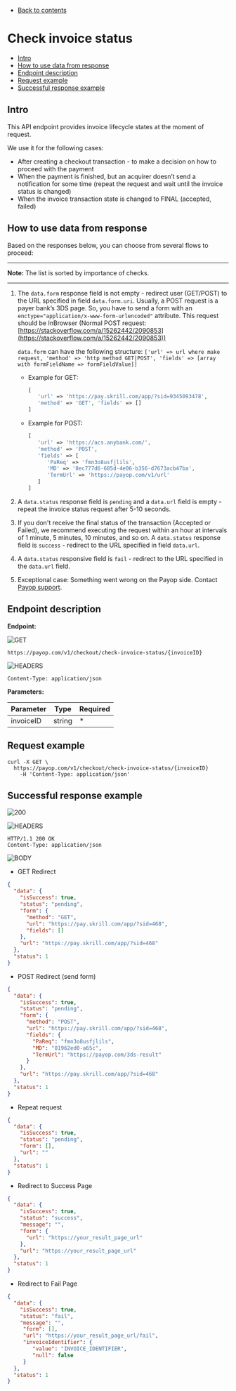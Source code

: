 * [Back to contents](../Readme.md#contents)

# Check invoice status

* [Intro](#intro)
* [How to use data from response](#how-to-use-data-from-response)
* [Endpoint description](#endpoint-description)
* [Request example](#request-example)
* [Successful response example](#successful-response-example)

## Intro

This API endpoint provides invoice lifecycle states at the moment of request.

We use it for the following cases:

* After creating a checkout transaction - to make a decision on how to proceed with the payment
* When the payment is finished, but an acquirer doesn’t send a notification for some time (repeat the request and wait
  until the invoice status is changed)
* When the invoice transaction state is changed to FINAL (accepted, failed)

## How to use data from response

Based on the responses below, you can choose from several flows to proceed:

----

**Note:** The list is sorted by importance of checks.

----

1. The `data.form` response field is not empty - redirect user (GET/POST) to the URL specified in field `data.form.uri`.
   Usually, a POST request is a payer bank’s 3DS page. So, you have to send a form with
   an `enctype="application/x-www-form-urlencoded"` attribute. This request should be InBrowser (Normal POST
   request: [https://stackoverflow.com/a/15262442/2090853](https://stackoverflow.com/a/15262442/2090853))

   `data.form` can have the following
   structure: `['url' => url where make request, 'method' => 'http method GET|POST', 'fields' => [array with formFieldName => formFieldValue]]`

    * Example for GET:
      ```php
      [
         'url' => 'https://pay.skrill.com/app/?sid=9345093478', 
         'method' => 'GET', 'fields' => []
      ]
      ```
    * Example for POST:
      ```php
      [
         'url' => 'https://acs.anybank.com/',
         'method' => 'POST',
         'fields' => [
            'PaReq' => 'fmn3o8usfjlils', 
            'MD' => '8ec777d6-685d-4e06-b356-d7673acb47ba', 
            'TermUrl' => 'https://payop.com/v1/url'
         ]
      ]
      ```
2. A `data.status` response field is `pending` and a `data.url` field is empty - repeat  the invoice status request after 5-10 seconds.
3. If you don't receive the final status of the transaction (Accepted or Failed), we recommend 
   executing the request within an hour at intervals of 1 minute, 5 minutes, 10 minutes, and so on. 
   A `data.status` response field is `success` - redirect to the URL specified in field `data.url`.
4. A `data.status` responsive field is `fail` - redirect to the URL specified in the `data.url` field.
5. Exceptional case: Something went wrong on the Payop side. Contact [Payop support](https://payop.com/en/contact-us).

## Endpoint description

**Endpoint:**

![GET](https://img.shields.io/badge/-GET-blue?style=for-the-badge)

```shell
https://payop.com/v1/checkout/check-invoice-status/{invoiceID}
```

![HEADERS](https://img.shields.io/badge/-Headers-yellowgreen?style=for-the-badge)

```shell
Content-Type: application/json
```

**Parameters:**

Parameter | Type   | Required |
----------|--------|----------|
invoiceID | string | *        |

## Request example

```shell
curl -X GET \
  https://payop.com/v1/checkout/check-invoice-status/{invoiceID}
    -H 'Content-Type: application/json'
```

## Successful response example

![200](https://img.shields.io/badge/200-OK-blue?style=for-the-badge)

![HEADERS](https://img.shields.io/badge/-Headers-yellowgreen?style=for-the-badge)

```shell
HTTP/1.1 200 OK
Content-Type: application/json
```

![BODY](https://img.shields.io/badge/-Body-blueviolet?style=for-the-badge)

* GET Redirect

```json
{
  "data": {
    "isSuccess": true,
    "status": "pending",
    "form": {
      "method": "GET",
      "url": "https://pay.skrill.com/app/?sid=468",
      "fields": []
    },
    "url": "https://pay.skrill.com/app/?sid=468"
  },
  "status": 1
}
```

* POST Redirect (send form)

```json
{
  "data": {
    "isSuccess": true,
    "status": "pending",
    "form": {
      "method": "POST",
      "url": "https://pay.skrill.com/app/?sid=468",
      "fields": {
        "PaReq": "fmn3o8usfjlils",
        "MD": "81962ed0-a65c",
        "TermUrl": "https://payop.com/3ds-result"
      }
    },
    "url": "https://pay.skrill.com/app/?sid=468"
  },
  "status": 1
}
```

* Repeat request

```json
{
  "data": {
    "isSuccess": true,
    "status": "pending",
    "form": [],
    "url": ""
  },
  "status": 1
}
```

* Redirect to Success Page

```json
{
  "data": {
    "isSuccess": true,
    "status": "success",
    "message": "",
    "form": {
      "url": "https://your_result_page_url"
    },
    "url": "https://your_result_page_url"
  },
  "status": 1
}
```

* Redirect to Fail Page

```json
{
  "data": {
    "isSuccess": true,
    "status": "fail",
    "message": "",
     "form": [],
     "url": "https://your_result_page_url/fail",
     "invoiceIdentifier": {
        "value": "INVOICE_IDENTIFIER",
        "null": false
     }
  },
  "status": 1
}
```
